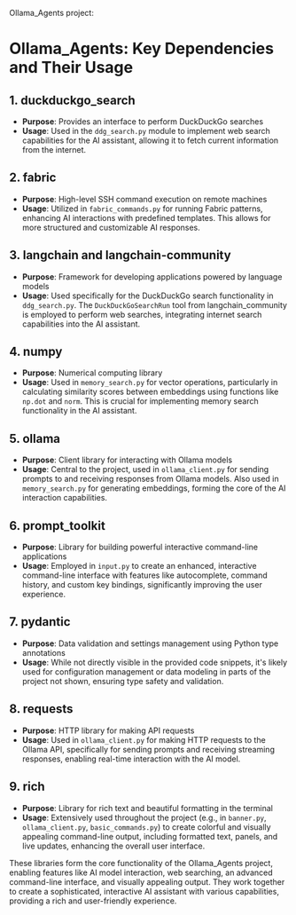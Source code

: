 Ollama_Agents project:

# Ollama_Agents: Key Dependencies and Their Usage

## 1. duckduckgo_search
- **Purpose**: Provides an interface to perform DuckDuckGo searches
- **Usage**: Used in the `ddg_search.py` module to implement web search capabilities for the AI assistant, allowing it to fetch current information from the internet.

## 2. fabric
- **Purpose**: High-level SSH command execution on remote machines
- **Usage**: Utilized in `fabric_commands.py` for running Fabric patterns, enhancing AI interactions with predefined templates. This allows for more structured and customizable AI responses.

## 3. langchain and langchain-community
- **Purpose**: Framework for developing applications powered by language models
- **Usage**: Used specifically for the DuckDuckGo search functionality in `ddg_search.py`. The `DuckDuckGoSearchRun` tool from langchain_community is employed to perform web searches, integrating internet search capabilities into the AI assistant.

## 4. numpy
- **Purpose**: Numerical computing library
- **Usage**: Used in `memory_search.py` for vector operations, particularly in calculating similarity scores between embeddings using functions like `np.dot` and `norm`. This is crucial for implementing memory search functionality in the AI assistant.

## 5. ollama
- **Purpose**: Client library for interacting with Ollama models
- **Usage**: Central to the project, used in `ollama_client.py` for sending prompts to and receiving responses from Ollama models. Also used in `memory_search.py` for generating embeddings, forming the core of the AI interaction capabilities.

## 6. prompt_toolkit
- **Purpose**: Library for building powerful interactive command-line applications
- **Usage**: Employed in `input.py` to create an enhanced, interactive command-line interface with features like autocomplete, command history, and custom key bindings, significantly improving the user experience.

## 7. pydantic
- **Purpose**: Data validation and settings management using Python type annotations
- **Usage**: While not directly visible in the provided code snippets, it's likely used for configuration management or data modeling in parts of the project not shown, ensuring type safety and validation.

## 8. requests
- **Purpose**: HTTP library for making API requests
- **Usage**: Used in `ollama_client.py` for making HTTP requests to the Ollama API, specifically for sending prompts and receiving streaming responses, enabling real-time interaction with the AI model.

## 9. rich
- **Purpose**: Library for rich text and beautiful formatting in the terminal
- **Usage**: Extensively used throughout the project (e.g., in `banner.py`, `ollama_client.py`, `basic_commands.py`) to create colorful and visually appealing command-line output, including formatted text, panels, and live updates, enhancing the overall user interface.

These libraries form the core functionality of the Ollama_Agents project, enabling features like AI model interaction, web searching, an advanced command-line interface, and visually appealing output. They work together to create a sophisticated, interactive AI assistant with various capabilities, providing a rich and user-friendly experience.
